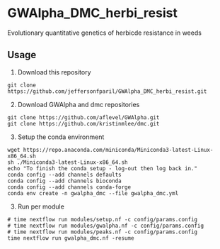 # GWAlpha_DMC_herbi_resist
Evolutionary quantitative genetics of herbicde resistance in weeds

## Usage

1. Download this repository
```shell
git clone https://github.com/jeffersonfparil/GWAlpha_DMC_herbi_resist.git
```

2. Download GWAlpha and dmc repositories
```shell
git clone https://github.com/aflevel/GWAlpha.git
git clone https://github.com/kristinmlee/dmc.git
```

3. Setup the conda environment
```shell
wget https://repo.anaconda.com/miniconda/Miniconda3-latest-Linux-x86_64.sh
sh ./Miniconda3-latest-Linux-x86_64.sh
echo "To finish the conda setup - log-out then log back in."
conda config --add channels defaults
conda config --add channels bioconda
conda config --add channels conda-forge
conda env create -n gwalpha_dmc --file gwalpha_dmc.yml
```

3. Run per module
```shell
# time nextflow run modules/setup.nf -c config/params.config
# time nextflow run modules/gwalpha.nf -c config/params.config
# time nextflow run modules/peaks.nf -c config/params.config
time nextflow run gwalpha_dmc.nf -resume
```